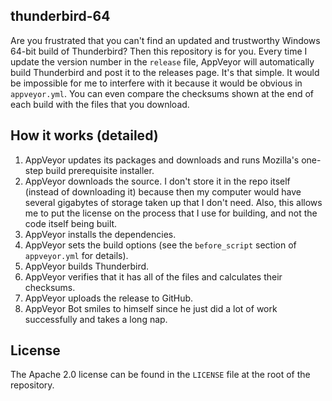 ﻿thunderbird-64
---

Are you frustrated that you can't find an updated and trustworthy Windows 64-bit build of Thunderbird? Then this repository is for you. Every time I update the version number in the `release` file, AppVeyor will automatically build Thunderbird and post it to the releases page. It's that simple. It would be impossible for me to interfere with it because it would be obvious in `appveyor.yml`. You can even compare the checksums shown at the end of each build with the files that you download.

## How it works (detailed)
1. AppVeyor updates its packages and downloads and runs Mozilla's one-step build prerequisite installer.
2. AppVeyor downloads the source. I don't store it in the repo itself (instead of downloading it) because then my computer would have several gigabytes of storage taken up that I don't need. Also, this allows me to put the license on the process that I use for building, and not the code itself being built.
3. AppVeyor installs the dependencies.
4. AppVeyor sets the build options (see the `before_script` section of `appveyor.yml` for details).
5. AppVeyor builds Thunderbird.
6. AppVeyor verifies that it has all of the files and calculates their checksums.
7. AppVeyor uploads the release to GitHub.
8. AppVeyor Bot smiles to himself since he just did a lot of work successfully and takes a long nap.

## License
The Apache 2.0 license can be found in the `LICENSE` file at the root of the repository.
